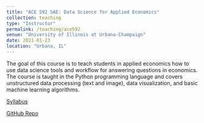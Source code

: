 ```yaml
---
title: "ACE 592 SAE: Data Science for Applied Economics"
collection: teaching
type: "Instructor"
permalink: /teaching/ace592
venue: "University of Illinois at Urbana-Champaign"
date: 2021-01-23
location: "Urbana, IL"
---
```

The goal of this course is to teach students in applied economics how to use data science tools and workflow for answering questions in economics. The course is taught in the Python programming language and covers unstructured data processing (text and image), data visualization, and basic machine learning algorithms. 

[Syllabus](http://jphutch.github.io/files/ACE592-syllabus.pdf)

[GitHub Repo](https://github.com/jphutch/ACE-592-SAE)


